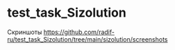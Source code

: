 # test_task_Sizolution

Cкриншоты https://github.com/radif-ru/test_task_Sizolution/tree/main/sizolution/screenshots
